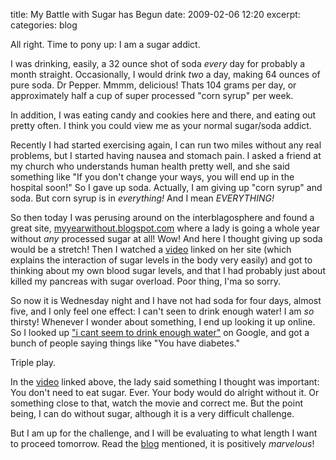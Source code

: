 title: My Battle with Sugar has Begun
date: 2009-02-06 12:20
excerpt: 
categories: blog

All right. Time to pony up: I am a sugar addict.

I was drinking, easily, a 32 ounce shot of soda <span style="font-style: italic;">every</span> day for probably a month straight. Occasionally, I would drink <span style="font-style: italic;">two</span> a day, making 64 ounces of pure soda. Dr Pepper. Mmmm, delicious! Thats 104 grams per day, or approximately half a cup of super processed "corn syrup" per week.

In addition, I was eating candy and cookies here and there, and eating out pretty often. I think you could view me as your normal sugar/soda addict.

Recently I had started exercising again, I can run two miles without any real problems, but I started having nausea and stomach pain. I asked a friend at my church who understands human health pretty well, and she said something like "If you don't change your ways, you will end up in the hospital soon!" So I gave up soda. Actually, I am giving up "corn syrup" and soda. But corn syrup is in <span style="font-style: italic;">everything!</span> And I mean <span style="font-style: italic;">EVERYTHING!</span>

So then today I was perusing around on the interblagosphere and found a great site, [myyearwithout.blogspot.com](http://myyearwithout.blogspot.com/) where a lady is going a whole year without <span style="font-style: italic;">any</span> processed sugar at all! Wow! And here I thought giving up soda would be a stretch! Then I watched a [video](http://www.youtube.com/watch?v=m-I_uhnwRa0) linked on her site (which explains the interaction of sugar levels in the body very easily) and got to thinking about my own blood sugar levels, and that I had probably just about killed my pancreas with sugar overload. Poor thing, I'ma so sorry.

So now it is Wednesday night and I have not had soda for four days, almost five, and I only feel one effect: I can't seen to drink enough water! I am <span style="font-style: italic;">so</span> thirsty! Whenever I wonder about something, I end up looking it up online. So I looked up ["i cant seem to drink enough water"](http://www.google.com/search?q=i+cant+seem+to+drink+enough+water&amp;ie=utf-8&amp;oe=utf-8&amp;aq=t&amp;rls=com.ubuntu:en-US:unofficial&amp;client=firefox-a) on Google, and got a bunch of people saying things like "You have diabetes."

Triple play.

In the [video](http://www.youtube.com/watch?v=m-I_uhnwRa0) linked above, the lady said something I thought was important: You don't need to eat sugar. Ever. Your body would do alright without it. Or something close to that, watch the movie and correct me. But the point being, I can do without sugar, although it is a very difficult challenge.

But I am up for the challenge, and I will be evaluating to what length I want to proceed tomorrow. Read the [blog](http://myyearwithout.blogspot.com/) mentioned, it is positively <span style="font-style: italic;">marvelous</span>!